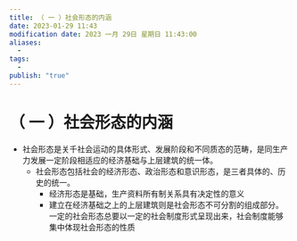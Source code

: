 ```yaml
---
title: （ 一 ）社会形态的内涵
date: 2023-01-29 11:43
modification date: 2023 一月 29日 星期日 11:43:00
aliases:
  - 
tags:
  - 
publish: "true"
---
```


# （ 一 ）社会形态的内涵

- 社会形态是关千社会运动的具体形式、发展阶段和不同质态的范畴，是同生产力发展一定阶段相适应的经济基础与上层建筑的统一体。
	- 社会形态包括社会的经济形态、政治形态和意识形态，是三者具体的、历史的统一。
		- 经济形态是基础，生产资料所有制关系具有决定性的意义
		- 建立在经济基础之上的上层建筑则是社会形态不可分割的组成部分。一定的社会形态总要以一定的社会制度形式呈现出来，社会制度能够集中体现社会形态的性质
